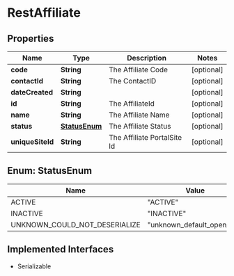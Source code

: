 

# RestAffiliate


## Properties

| Name | Type | Description | Notes |
|------------ | ------------- | ------------- | -------------|
|**code** | **String** | The Affiliate Code |  [optional] |
|**contactId** | **String** | The ContactID |  [optional] |
|**dateCreated** | **String** |  |  [optional] |
|**id** | **String** | The AffiliateId |  [optional] |
|**name** | **String** | The Affiliate Name |  [optional] |
|**status** | [**StatusEnum**](#StatusEnum) | The Affiliate Status |  [optional] |
|**uniqueSiteId** | **String** | The Affiliate PortalSite Id |  [optional] |



## Enum: StatusEnum

| Name | Value |
|---- | -----|
| ACTIVE | &quot;ACTIVE&quot; |
| INACTIVE | &quot;INACTIVE&quot; |
| UNKNOWN_COULD_NOT_DESERIALIZE | &quot;unknown_default_open_api&quot; |


## Implemented Interfaces

* Serializable

